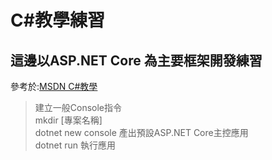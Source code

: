 # C#教學練習

## 這邊以ASP.NET Core 為主要框架開發練習
參考於:<a href= "https://docs.microsoft.com/zh-tw/dotnet/csharp/tour-of-csharp/">MSDN C#教學</a>

>建立一般Console指令</br>
>mkdir [專案名稱]</br>
>dotnet new console  產出預設ASP.NET Core主控應用</br>
>dotnet run 執行應用</br>
